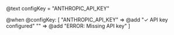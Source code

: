 @text configKey = "ANTHROPIC_API_KEY"

@when @configKey: [
  "ANTHROPIC_API_KEY" => @add "✓ API key configured"
  "" => @add "ERROR: Missing API key"
]